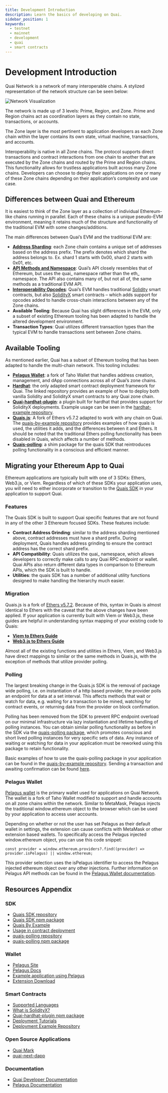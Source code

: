 ```yaml
---
title: Development Introduction
description: Learn the basics of developing on Quai.
sidebar_position: 1
keywords:
  - testnet
  - mainnet
  - development
  - quai
  - smart contracts
---
```


# Development Introduction

Quai Network is a network of many interoperable chains. A stylized representation of the network structure can be seen below:

![Network Visualization](/img/HierarchicalStructure.jpg)

The network is made up of 3 levels: Prime, Region, and Zone. Prime and Region chains act as coordination layers as they contain no state, transactions, or accounts.

The Zone layer is the most pertinent to application developers as each Zone chain within the layer contains its own state, virtual machine, transactions, and accounts. 

Interoperability is native in all Zone chains. The protocol supports direct transactions and contract interactions from one chain to another that are executed by the Zone chains and routed by the Prime and Region chains. This functionality allows for trustless applications built across many Zone chains. Developers can choose to deploy their applications on one or many of these Zone chains depending on their application’s complexity and use case.

## Differences between Quai and Ethereum

It is easiest to think of the Zone layer as a collection of individual Ethereum-like chains running in parallel. Each of these chains is a unique pseudo-EVM environment, meaning it retains much of the structure and functionality of the traditional EVM with some changes/additions. 

The main differences between Quai’s EVM and the traditional EVM are:
* [**Address Sharding**](/learn/advanced-introduction/hierarchical-structure/sharding.mdx#sharded-address-space): each Zone chain contains a unique set of addresses based on the address prefix. The prefix denotes which shard the address belongs to. Ex. shard 1 starts with 0x00, shard 2 starts with 0x01, etc.
* [**API Methods and Namespace**](/develop/apis/json-rpc-api.md): Quai’s API closely resembles that of Ethereum, but uses the quai_ namespace rather than the eth_ namespace. The API also contains many of, but not all of, the same methods as a traditional EVM API.
* [**Interoperability Opcodes**](/develop/smart-contracts/languages.md): Quai’s EVM handles traditional [Solidity](/develop/smart-contracts/languages.md#solidity-1) smart contracts, but also [SolidityX](/develop/smart-contracts/languages.md#solidityx-1) smart contracts – which adds support for opcodes added to handle cross-chain interactions between any of the Zone chains.
* **Available Tooling**: Because Quai has slight differences in the EVM, only a subset of existing Ethereum tooling has been adapted to handle the altered development environment.
* **Transaction Types**: Quai utilizes different transaction types than the typical EVM to handle transactions sent between Zone chains. 

## Available Tooling

As mentioned earlier, Quai has a subset of Ethereum tooling that has been adapted to handle the multi-chain network. This tooling includes:
* [**Pelagus Wallet**](https://pelaguswallet.io): a fork of Taho Wallet that handles address creation, management, and dApp connections across all of Quai’s zone chains.
* [**Hardhat**](https://github.com/dominant-strategies/hardhat-example): the only adapted smart contract deployment framework for Quai. The linked repository provides an example of how to deploy both vanilla Solidity and SolidityX smart contracts to any Quai zone chain.
* [**Quai-hardhat-plugin**](https://www.npmjs.com/package/quai-hardhat-plugin): a plugin built for hardhat that provides support for SolidityX deployments. Example usage can be seen in the [hardhat-example repository](https://github.com/dominant-strategies/hardhat-example). 
* [**Quais.js**](/develop/apis/javascript-apis.md): A fork of Ethers v5.7.2 adapted to work with any chain on Quai. The [quais-by-example repository](https://github.com/dominant-strategies/quais-by-example) provides examples of how quais is used, the utilities it adds, and the differences between it and Ethers. It should be noted that the traditional Ethers polling functionality has been disabled in Quais, which affects a number of methods.
* [**Quais-polling**](https://www.npmjs.com/package/quais-polling): a shim package for the quais SDK that reintroduces polling functionality in a conscious and efficient manner.

## Migrating your Ethereum App to Quai

Ethereum applications are typically built with one of 3 SDKs: Ethers, Web3.js, or Viem. Regardless of which of these SDKs your application uses, you will need to either incorporate or transition to the [Quais SDK](https://www.npmjs.com/package/quais) in your application to support Quai.

### Features

The Quais SDK is built to support Quai specific features that are not found in any of the other 3 Ethereum focused SDKs. These features include:
* **Contract Address Grinding**: similar to the address sharding mentioned above, contract addresses must have a shard prefix. During deployment, Quais handles address grinding to ensure the contract address has the correct shard prefix.
* **API Compatibility**: Quais utilizes the quai_ namespace, which allows developers to correctly make calls to any Quai RPC endpoint or wallet. Quai APIs also return different data types in comparison to Ethereum APIs, which the SDK is built to handle.
* **Utilities**: the quais SDK has a number of additional utility functions designed to make handling the hierarchy much easier.

### Migration

Quais.js is a fork of [Ethers v5.7.2](https://docs.ethers.org/v5/). Because of this, syntax in Quais is almost identical to Ethers with the caveat that the above changes have been applied. If your application is currently built with Viem or Web3.js, these guides are helpful in understanding syntax mapping of your existing code to Quais:
* [**Viem to Ethers Guide**](https://viem.sh/docs/ethers-migration)
* [**Web3.js to Ethers Guide**](https://docs.ethers.org/v5/migration/web3/)

Almost all of the existing functions and utilities in Ethers, Viem, and Web3.js have direct mappings to similar or the same methods in Quais.js, with the exception of methods that utilize provider polling. 

### Polling

The largest breaking change in the Quais.js SDK is the removal of package wide polling, i.e. on instantiation of a http based provider, the provider polls an endpoint for data at a set interval. This affects methods that wait or watch for data, e.g. waiting for a transaction to be mined, watching for contract events, or returning data from the provider on block confirmation.

Polling has been removed from the SDK to prevent RPC endpoint overload on our minimal infrastructure via lazy instantiation and lifetime handling of polling instances. You can obtain similar polling functionality as before in the SDK via the [quais-polling package](https://www.npmjs.com/package/quais-polling), which promotes conscious and short lived polling instances for very specific sets of data. Any instance of waiting or watching for data in your application must be reworked using this package to retain functionality.

Basic examples of how to use the quais-polling package in your application can be found in the [quais-by-example repository](https://github.com/dominant-strategies/quais-by-example). Sending a transaction and awaiting confirmation can be found [here](https://github.com/dominant-strategies/quais-by-example/blob/main/send-transaction/index.js).


### Pelagus Wallet

[Pelagus wallet](https://pelaguswallet.io/) is the primary wallet used for applications on Quai Network. The wallet is a fork of Taho Wallet modified to support and handle accounts on all zone chains within the network. Similar to MetaMask, Pelagus injects the traditional window.ethereum object to the browser which can be used by your application to access user accounts.

Depending on whether or not the user has set Pelagus as their default wallet in settings, the extension can cause conflicts with MetaMask or other extension based wallets. To specifically access the Pelagus injected window.ethereum object, you can use this code snippet: 

```
const provider = window.ethereum.providers?.find((provider) => provider.isPelagus) || window.ethereum;
```

This provider selection uses the isPelagus identifier to access the Pelagus injected ethereum object over any other injections. Further information on Pelagus API methods can be found in the [Pelagus Wallet documentation](https://pelaguswallet.io/docs/).


## Resources Appendix

### SDK
* [Quais SDK repository](https://github.com/dominant-strategies/quais-5.js)
* [Quais SDK npm package](https://www.npmjs.com/package/quais)
* [Quais By Example](https://github.com/dominant-strategies/quais-by-example)
* [Usage in contract deployment](https://github.com/dominant-strategies/hardhat-example/blob/main/Solidity/scripts/deployERC20.js)
* [quais-polling repository](https://github.com/dominant-strategies/quais-polling)
* [quais-polling npm package](https://www.npmjs.com/package/quais-polling)

### Wallet
* [Pelagus Site](https://pelaguswallet.io/)
* [Pelagus Docs](https://pelaguswallet.io/docs/)
* [Example application using Pelagus](https://github.com/dominant-strategies/quai-next-dapp)
* [Extension Download](https://chromewebstore.google.com/detail/pelagus/gaegollnpijhedifeeeepdoffkgfcmbc)

### Smart Contracts
* [Supported Languages](https://qu.ai/docs/develop/smart-contracts/languages/)
* [What is SolidityX?](https://qu.ai/docs/develop/smart-contracts/languages/#choosing-solidity-vs-solidityx)
* [Quai-hardhat-plugin npm package](https://www.npmjs.com/package/quai-hardhat-plugin)
* [Deployment Tutorials](https://qu.ai/docs/category/tutorials/)
* [Deployment Example Repository](https://github.com/dominant-strategies/hardhat-example)

### Open Source Applications
* [Quai Mark](https://github.com/quaimark/quaimark-fe)
* [quai-next-dapp](https://github.com/dominant-strategies/quai-next-dapp)

### Documentation
* [Quai Developer Documentation](https://qu.ai/docs/develop/networks/)
* [Pelagus Documentation](https://pelaguswallet.io/docs/)
